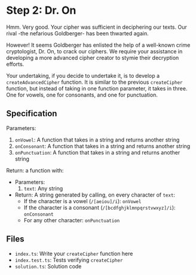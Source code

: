 # Step 2: Dr. On

Hmm.
Very good.
Your cipher was sufficient in deciphering our texts.
Our rival -the nefarious Goldberger- has been thwarted again.

However!
It seems Goldberger has enlisted the help of a well-known crime cryptologist, Dr. On, to crack our ciphers.
We require your assistance in developing a more advanced cipher creator to stymie their decryption efforts.

Your undertaking, if you decide to undertake it, is to develop a `createAdvancedCipher` function.
It is similar to the previous `createCipher` function, but instead of taking in one function parameter, it takes in three.
One for vowels, one for consonants, and one for punctuation.

## Specification

Parameters:

1. `onVowel`: A function that takes in a string and returns another string
2. `onConsonant`: A function that takes in a string and returns another string
3. `onPunctuation`: A function that takes in a string and returns another string

Return: a function with:

- Parameters:
  1. `text`: Any string
- Return: A string generated by calling, on every character of `text`:
  - If the character is a vowel (`/[aeiou]/i`): `onVowel`
  - If the character is a consonant (`/[bcdfghjklmnpqrstvwxyz]/i`): `onConsonant`
  - For any other character: `onPunctuation`

## Files

- `index.ts`: Write your `createCipher` function here
- `index.test.ts`: Tests verifying `createCipher`
- `solution.ts`: Solution code
